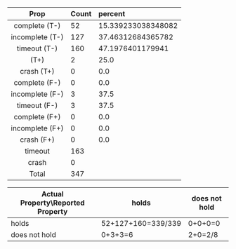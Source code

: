 
| Prop | Count | percent |
|:----:|:------|:--|
|complete   (T-)|52| 15.339233038348082 |
|incomplete (T-)|127|37.46312684365782 |
|timeout    (T-)|160|47.1976401179941 |
|           (T+)|2|25.0 |
|crash      (T+)|0|0.0 |
|complete   (F-)|0|0.0 |
|incomplete (F-)|3|37.5 |
|timeout    (F-)|3|37.5 |
|complete   (F+)|0|0.0 |
|incomplete (F+)|0|0.0 |
|crash      (F+)|0|0.0 |
|timeout        |163| |
|crash          |0| |
|Total          |347| |

| Actual Property\Reported Property | holds | does not hold |
|------------------------------------|-------|---------------|
| holds | 52+127+160=339/339 | 0+0+0=0 |
| does not hold | 0+3+3=6 | 2+0=2/8 |

